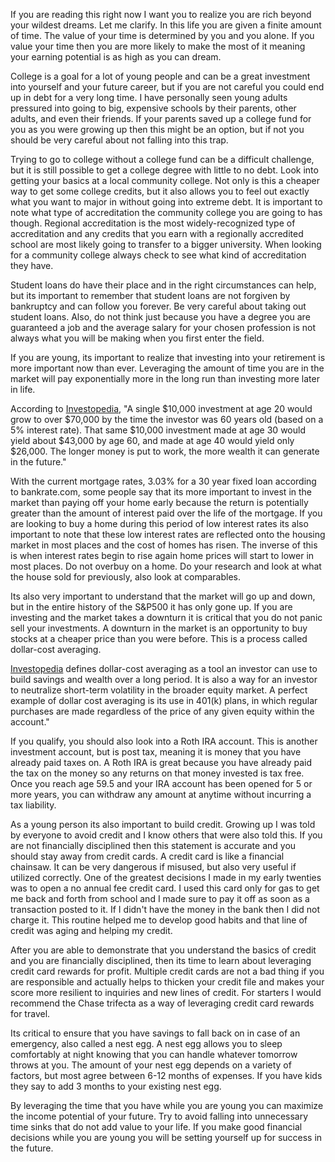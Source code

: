 If you are reading this right now I want you to realize you are rich beyond your wildest dreams. Let me clarify. In this life you are given a finite amount of time. The value of your time is determined by you and you alone. If you value your time then you are more likely to make the most of it meaning your earning potential is as high as you can dream.

College is a goal for a lot of young people and can be a great investment into yourself and your future career, but if you are not careful you could end up in debt for a very long time. I have personally seen young adults pressured into going to big, expensive schools by their parents, other adults, and even their friends. If your parents saved up a college fund for you as you were growing up then this might be an option, but if not you should be very careful about not falling into this trap.

Trying to go to college without a college fund can be a difficult challenge, but it is still possible to get a college degree with little to no debt. Look into getting your basics at a local community college. Not only is this a cheaper way to get some college credits, but it also allows you to feel out exactly what you want to major in without going into extreme debt. It is important to note what type of accreditation the community college you are going to has though. Regional accreditation is the most widely-recognized type of accreditation and any credits that you earn with a regionally accredited school are most likely going to transfer to a bigger university. When looking for a community college always check to see what kind of accreditation they have.

Student loans do have their place and in the right circumstances can help, but its important to remember that student loans are not forgiven by bankruptcy and can follow you forever. Be very careful about taking out student loans. Also, do not think just because you have a degree you are guaranteed a job and the average salary for your chosen profession is not always what you will be making when you first enter the field. 

If you are young, its important to realize that investing into your retirement is more important now than ever. Leveraging the amount of time you are in the market will pay exponentially more in the long run than investing more later in life.

According to [Investopedia](https://www.investopedia.com/financial-edge/0212/5-advantages-to-investing-in-your-20s.aspx), "A single $10,000 investment at age 20 would grow to over $70,000 by the time the investor was 60 years old (based on a 5% interest rate). That same $10,000 investment made at age 30 would yield about $43,000 by age 60, and made at age 40 would yield only $26,000. The longer money is put to work, the more wealth it can generate in the future."

With the current mortgage rates, 3.03% for a 30 year fixed loan according to bankrate.com, some people say that its more important to invest in the market than paying off your home early because the return is potentially greater than the amount of interest paid over the life of the mortgage. If you are looking to buy a home during this period of low interest rates its also important to note that these low interest rates are reflected onto the housing market in most places and the cost of homes has risen. The inverse of this is when interest rates begin to rise again home prices will start to lower in most places. Do not overbuy on a home. Do your research and look at what the house sold for previously, also look at comparables.

Its also very important to understand that the market will go up and down, but in the entire history of the S&P500 it has only gone up. If you are investing and the market takes a downturn it is critical that you do not panic sell your investments. A downturn in the market is an opportunity to buy stocks at a cheaper price than you were before. This is a process called dollar-cost averaging.

[Investopedia](https://www.investopedia.com/terms/d/dollarcostaveraging.asp) defines dollar-cost averaging as a tool an investor can use to build savings and wealth over a long period. It is also a way for an investor to neutralize short-term volatility in the broader equity market. A perfect example of dollar cost averaging is its use in 401(k) plans, in which regular purchases are made regardless of the price of any given equity within the account."

If you qualify, you should also look into a Roth IRA account. This is another investment account, but is post tax, meaning it is money that you have already paid taxes on. A Roth IRA is great because you have already paid the tax on the money so any returns on that money invested is tax free. Once you reach age 59.5 and your IRA account has been opened for 5 or more years, you can withdraw any amount at anytime without incurring a tax liability.

As a young person its also important to build credit. Growing up I was told by everyone to avoid credit and I know others that were also told this. If you are not financially disciplined then this statement is accurate and you should stay away from credit cards. A credit card is like a financial chainsaw. It can be very dangerous if misused, but also very useful if utilized correctly. One of the greatest decisions I made in my early twenties was to open a no annual fee credit card. I used this card only for gas to get me back and forth from school and I made sure to pay it off as soon as a transaction posted to it. If I didn't have the money in the bank then I did not charge it. This routine helped me to develop good habits and that line of credit was aging and helping my credit.

After you are able to demonstrate that you understand the basics of credit and you are financially disciplined, then its time to learn about leveraging credit card rewards for profit. Multiple credit cards are not a bad thing if you are responsible and actually helps to thicken your credit file and makes your score more resilient to inquiries and new lines of credit. For starters I would recommend the Chase trifecta as a way of leveraging credit card rewards for travel.

Its critical to ensure that you have savings to fall back on in case of an emergency, also called a nest egg. A nest egg allows you to sleep comfortably at night knowing that you can handle whatever tomorrow throws at you. The amount of your nest egg depends on a variety of factors, but most agree between 6-12 months of expenses. If you have kids they say to add 3 months to your existing nest egg.

By leveraging the time that you have while you are young you can maximize the income potential of your future. Try to avoid falling into unnecessary time sinks that do not add value to your life. If you make good financial decisions while you are young you will be setting yourself up for success in the future.
